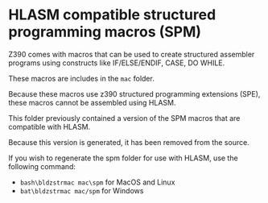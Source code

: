 # HLASM compatible structured programming macros (SPM)

Z390 comes with macros that can be used to create structured assembler
programs using constructs like IF/ELSE/ENDIF, CASE, DO WHILE.

These macros are includes in the `mac` folder.

Because these macros use z390 structured programming extensions (SPE), these
macros cannot be assembled using HLASM.

This folder previously contained a version of the SPM macros that are compatible with HLASM. 

Because this version is generated, it has been removed from the source.

If you wish to regenerate the spm folder for use with HLASM, use the following command:

* `bash\bldzstrmac mac\spm` for MacOS and Linux 
* `bat\bldzstrmac mac/spm` for Windows 

